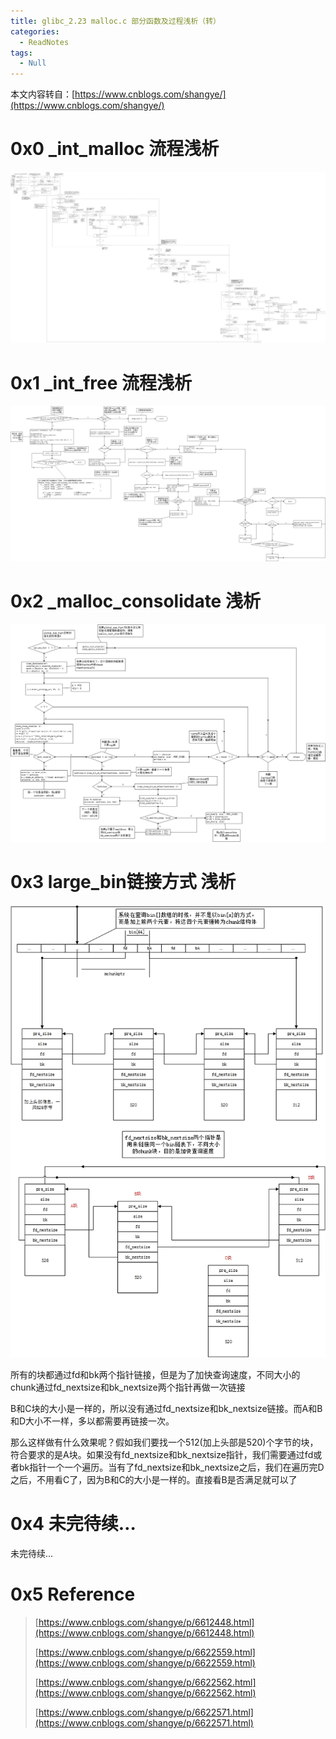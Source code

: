 ```yaml
---
title: glibc_2.23 malloc.c 部分函数及过程浅析（转）
categories:
  - ReadNotes
tags:
  - Null
---
```


本文内容转自：[https://www.cnblogs.com/shangye/](https://www.cnblogs.com/shangye/)



# 0x0 _int_malloc 流程浅析

![_int_malloc_](/image/2019-01-16-glibc_2.23_malloc_ReadingNotes/int_malloc.jpg)



# 0x1 _int_free 流程浅析

![int_free_](/image/2019-01-16-glibc_2.23_malloc_ReadingNotes/int_free.jpg)



# 0x2 _malloc_consolidate 浅析

![_malloc_consolidate](/image/2019-01-16-glibc_2.23_malloc_ReadingNotes/malloc_consolidate.jpg)



# 0x3 large_bin链接方式 浅析

![_large_bin](/image/2019-01-16-glibc_2.23_malloc_ReadingNotes/large_bin.jpg)

所有的块都通过fd和bk两个指针链接，但是为了加快查询速度，不同大小的chunk通过fd_nextsize和bk_nextsize两个指针再做一次链接

B和C块的大小是一样的，所以没有通过fd_nextsize和bk_nextsize链接。而A和B和D大小不一样，多以都需要再链接一次。

那么这样做有什么效果呢？假如我们要找一个512(加上头部是520)个字节的块，符合要求的是A块。如果没有fd_nextsize和bk_nextsize指针，我们需要通过fd或者bk指针一个一个遍历。当有了fd_nextsize和bk_nextsize之后，我们在遍历完D之后，不用看C了，因为B和C的大小是一样的。直接看B是否满足就可以了



# 0x4 未完待续…

未完待续…



# 0x5 Reference

> [https://www.cnblogs.com/shangye/p/6612448.html](https://www.cnblogs.com/shangye/p/6612448.html)
>
> [https://www.cnblogs.com/shangye/p/6622559.html](https://www.cnblogs.com/shangye/p/6622559.html)
>
> [https://www.cnblogs.com/shangye/p/6622562.html](https://www.cnblogs.com/shangye/p/6622562.html)
>
> [https://www.cnblogs.com/shangye/p/6622571.html](https://www.cnblogs.com/shangye/p/6622571.html)